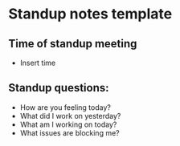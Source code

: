 # Standup notes template

## Time of standup meeting 
- Insert time

## Standup questions:
- How are you feeling today?
- What did I work on yesterday?
- What am I working on today?
- What issues are blocking me?

